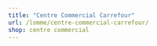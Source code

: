 ```yaml
---
title: "Centre Commercial Carrefour"
url: /lomme/centre-commercial-carrefour/
shop: centre commercial
---
```

